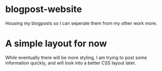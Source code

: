 # blogpost-website
Housing my blogposts so I can seperate them from my other work more.

# A simple layout for now
While eventually there will be more styling, I am trying to post some information quickly, and will look into a better CSS layout later.
